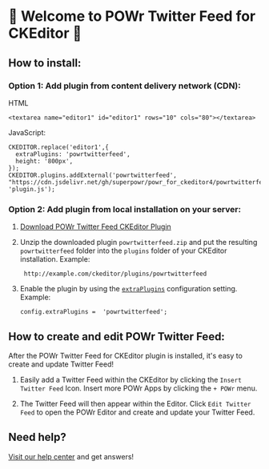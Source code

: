 # 🎉 Welcome to POWr Twitter Feed for CKEditor 🎉

## How to install:

### Option 1: Add plugin from content delivery network (CDN):
HTML

    <textarea name="editor1" id="editor1" rows="10" cols="80"></textarea>

JavaScript:

    CKEDITOR.replace('editor1',{
      extraPlugins: 'powrtwitterfeed',
      height: '800px',
    });
    CKEDITOR.plugins.addExternal('powrtwitterfeed', "https://cdn.jsdelivr.net/gh/superpowr/powr_for_ckeditor4/powrtwitterfeed/", 'plugin.js');

### Option 2: Add plugin from local installation on your server:
1.  [Download POWr Twitter Feed CKEditor Plugin](https://cdn.jsdelivr.net/gh/superpowr/powr_for_ckeditor4/powrtwitterfeed/powrtwitterfeed.zip)
2. Unzip the downloaded plugin  `powrtwitterfeed.zip`  and put the resulting `powrtwitterfeed` folder into the  `plugins`  folder of your CKEditor installation. Example:

	    http://example.com/ckeditor/plugins/powrtwitterfeed

3.  Enable the plugin by using the  [`extraPlugins`](https://ckeditor.com/docs/ckeditor4/latest/api/CKEDITOR_config.html#cfg-extraPlugins)  configuration setting. Example:

	    config.extraPlugins =  'powrtwitterfeed';



## How to create and edit POWr Twitter Feed:

After the POWr Twitter Feed for CKEditor plugin is installed, it's easy to create and update Twitter Feed!

1. Easily add a Twitter Feed within the CKEditor by clicking the `Insert Twitter Feed` Icon. Insert more POWr Apps by clicking the `+ POWr` menu.

2. The Twitter Feed will then appear within the Editor. Click `Edit Twitter Feed` to open the POWr Editor and create and update your Twitter Feed.

## Need help?
[Visit our help center](https://www.powr.io/knowledge-base) and get answers!
